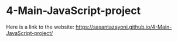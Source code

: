 # 4-Main-JavaScript-project

Here is a link to the website: https://sasantazayoni.github.io/4-Main-JavaScript-project/

